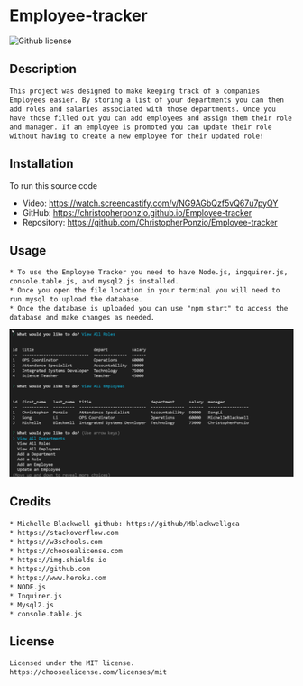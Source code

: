 # Employee-tracker 

![Github license](https://img.shields.io/badge/license-MIT-blue.svg)

## Description
    This project was designed to make keeping track of a companies Employees easier. By storing a list of your departments you can then add roles and salaries associated with those departments. Once you have those filled out you can add employees and assign them their role and manager. If an employee is promoted you can update their role without having to create a new employee for their updated role!

## Installation
   To run this source code
   * Video: https://watch.screencastify.com/v/NG9AGbQzf5vQ67u7pyQY
   * GitHub: https://christopherponzio.github.io/Employee-tracker
   * Repository: https://github.com/ChristopherPonzio/Employee-tracker

## Usage
    * To use the Employee Tracker you need to have Node.js, ingquirer.js, console.table.js, and mysql2.js installed.
    * Once you open the file location in your terminal you will need to run mysql to upload the database. 
    * Once the database is uploaded you can use "npm start" to access the database and make changes as needed. 

![Demo Screenshot](./assets/images/EmployeeTracker.png)

## Credits
    * Michelle Blackwell github: https://github/Mblackwellgca 
    * https://stackoverflow.com 
    * https://w3schools.com 
    * https://choosealicense.com 
    * https://img.shields.io
    * https://github.com
    * https://www.heroku.com
    * NODE.js
    * Inquirer.js
    * Mysql2.js
    * console.table.js

## License
    Licensed under the MIT license.
    https://choosealicense.com/licenses/mit